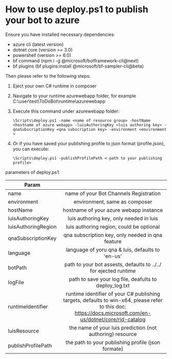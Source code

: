 # How to use deploy.ps1 to publish your bot to azure

Ensure you have installed necessary dependencies:
* azure cli (latest version)
* dotnet core (version >= 3.0)
* powershell (version >= 6.0)
* bf command (npm i -g @microsoft/botframework-cli@next)
* bf plugins (bf plugins:install @microsoft/bf-sampler-cli@beta)

Then please refer to the following steps:

1. Eject your own C# runtime in composer
2. Navigate to your runtime azurewebapp folder, for example C:\user\test\ToDoBot\runtime\azurewebapp
3. Execute this command under azurewebapp folder:
    ```
    \Scripts\deploy.ps1 -name <name of resource group> -hostName <hostname of azure webapp> -luisAuthoringKey <luis authoring key> -qnaSubscriptionKey <qna subscription key> -environment <environment >
    ```

4. Or if you have saved your publishing profile to json format (profile.json), you can execute:

    ```
    \Scripts\deploy.ps1 -publishProfilePath < path to your publishing profile>
    ```


parameters of deploy.ps1:

| Param        |            |
| ------------- |:-------------:|
| name      | name of your Bot Channels Registration|
| environment      | environment, same as composer      |
| hostName | hostname of your azure webapp instance      |
| luisAuthoringKey | luis authoring key, only needed in luis|
| luisAuthoringRegion | luis authoring region, could be optional|
| qnaSubscriptionKey | qna subscription key, only needed in qna feature|
| language | language of yoru qna & luis, defaults to 'en-us' |
| botPath | path to your bot assests, defaults to ../../ for ejected runtime |
| logFile | path to save your log file, deafults to deploy_log.txt |
| runtimeIdentifier | runtime identifier of your C# publishing targets, defaults to win-x64, please refer to this doc: https://docs.microsoft.com/en-us/dotnet/core/rid-catalog|
| luisResource | the name of your luis prediction (not authoring) resource |
| publishProfilePath | the path to your publishing profile (json formate) |